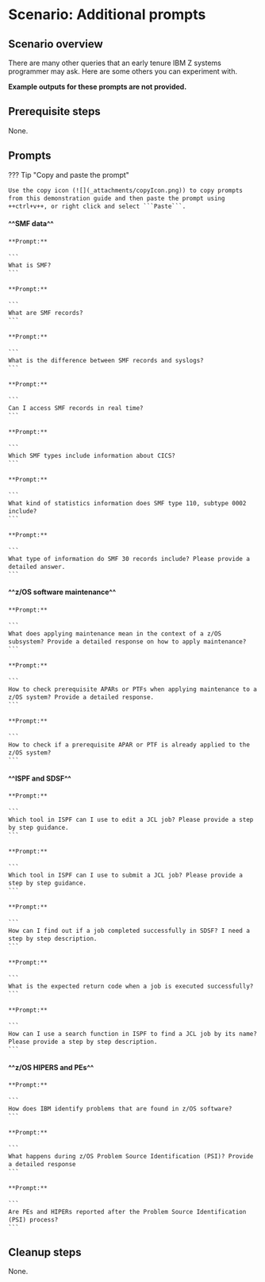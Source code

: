 # Scenario: Additional prompts
## Scenario overview

There are many other queries that an early tenure IBM Z systems programmer may ask. Here are some others you can experiment with.

**Example outputs for these prompts are not provided.**
## Prerequisite steps
None.
## Prompts
??? Tip "Copy and paste the prompt"

    Use the copy icon (![](_attachments/copyIcon.png)) to copy prompts from this demonstration guide and then paste the prompt using ++ctrl+v++, or right click and select ```Paste```.
    
#### ^^SMF data^^
    **Prompt:**

    ```
    What is SMF?
    ```

    **Prompt:**

    ```
    What are SMF records?
    ```

    **Prompt:**

    ```
    What is the difference between SMF records and syslogs?
    ```

    **Prompt:**

    ```
    Can I access SMF records in real time?
    ```

    **Prompt:**

    ```
    Which SMF types include information about CICS?
    ```

    **Prompt:**

    ```
    What kind of statistics information does SMF type 110, subtype 0002 include?
    ```

    **Prompt:**

    ```
    What type of information do SMF 30 records include? Please provide a detailed answer.
    ```

#### ^^z/OS software maintenance^^
    **Prompt:**

    ```
    What does applying maintenance mean in the context of a z/OS subsystem? Provide a detailed response on how to apply maintenance?
    ```

    **Prompt:**

    ```
    How to check prerequisite APARs or PTFs when applying maintenance to a z/OS system? Provide a detailed response.
    ```

    **Prompt:**

    ```
    How to check if a prerequisite APAR or PTF is already applied to the z/OS system?
    ```

#### ^^ISPF and SDSF^^
    **Prompt:**

    ```
    Which tool in ISPF can I use to edit a JCL job? Please provide a step by step guidance.
    ```

    **Prompt:**

    ```
    Which tool in ISPF can I use to submit a JCL job? Please provide a step by step guidance.
    ```

    **Prompt:**

    ```
    How can I find out if a job completed successfully in SDSF? I need a step by step description.
    ```

    **Prompt:**

    ```
    What is the expected return code when a job is executed successfully?
    ```

    **Prompt:**

    ```
    How can I use a search function in ISPF to find a JCL job by its name? Please provide a step by step description.
    ```

#### ^^z/OS HIPERS and PEs^^
    **Prompt:**

    ```
    How does IBM identify problems that are found in z/OS software?
    ```

    **Prompt:**

    ```
    What happens during z/OS Problem Source Identification (PSI)? Provide a detailed response
    ```

    **Prompt:**

    ```
    Are PEs and HIPERs reported after the Problem Source Identification (PSI) process?
    ```
## Cleanup steps
None.
